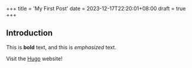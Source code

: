 +++
title = 'My First Post'
date = 2023-12-17T22:20:01+08:00
draft = true
+++
## Introduction

This is **bold** text, and this is *emphasized* text.

Visit the [Hugo](https://gohugo.io) website!